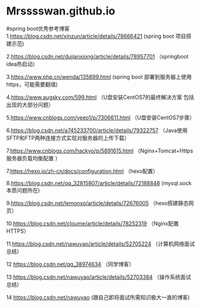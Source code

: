 # Mrsssswan.github.io

#spring boot优秀参考博客
1.https://blog.csdn.net/xinzun/article/details/78666421   (spring boot 项目搭建示范)

2.https://blog.csdn.net/dujianxiong/article/details/78957701   （springboot idea热启动）

3.https://www.php.cn/wenda/135899.html  (spring boot 部署到服务器上使用https，可能需要翻墙)

4.https://www.augsky.com/599.html  （U盘安装CentOS7的最终解决方案 包括出现的大部分问题）

5.https://www.cnblogs.com/yeeo1/p/7306611.html  （U盘安装CentOS7步骤）

6.https://blog.csdn.net/a745233700/article/details/79322757  （Java使用SFTP和FTP两种连接方式实现对服务器的上传下载）

7.https://www.cnblogs.com/hackyo/p/5891615.html  （Nginx+Tomcat+Https 服务器负载均衡配置 ）

7.https://hexo.io/zh-cn/docs/configuration.html （hexo配置）

8.https://blog.csdn.net/qq_32815807/article/details/72188848  (mysql.sock本质问题所在)

9.https://blog.csdn.net/lemonxq/article/details/72676005  （hexo搭建静态网页）

10.https://blog.csdn.net/cloume/article/details/78252319  （Nginx配置HTTPS）

11.https://blog.csdn.net/nawuyao/article/details/52705224 （计算机网络面试总结）

12 https://blog.csdn.net/qq_38974634 （同学博客）

13 https://blog.csdn.net/nawuyao/article/details/52703384 （操作系统面试总结）

14 https://blog.csdn.net/nawuyao  (跟自己即将面试所需知识极大一直的博客)
